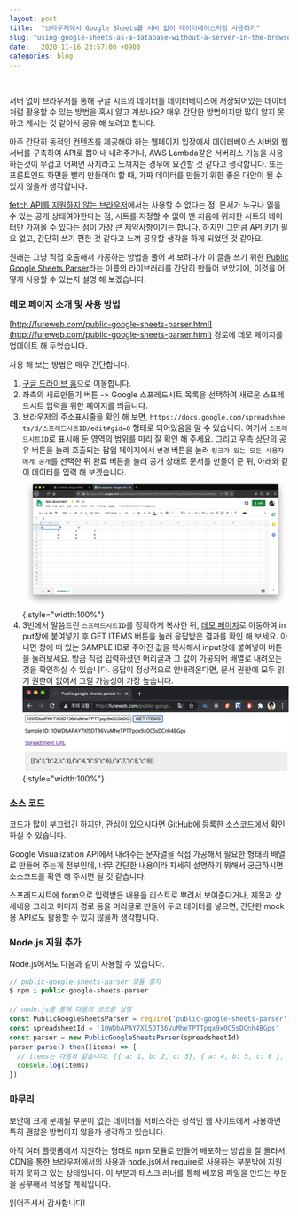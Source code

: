 ```yaml
---
layout: post
title:  "브라우저에서 Google Sheets를 서버 없이 데이터베이스처럼 사용하기"
slug: "using-google-sheets-as-a-database-without-a-server-in-the-browser"
date:   2020-11-16 23:57:00 +0900
categories: blog
---
```

<style>li { word-break: break-all; }</style>

<!-- Global site tag (gtag.js) - Google Analytics -->
<script async src="https://www.googletagmanager.com/gtag/js?id=UA-121955159-1"></script>
<script>
  window.dataLayer = window.dataLayer || [];
  function gtag(){dataLayer.push(arguments);}
  gtag('js', new Date());

  gtag('config', 'UA-121955159-1');
</script>
<script async src="//pagead2.googlesyndication.com/pagead/js/adsbygoogle.js"></script>
<!-- fureweb-github -->
<ins class="adsbygoogle"
     style="display:block"
     data-ad-client="ca-pub-6234418861743010"
     data-ad-slot="8427857156"
     data-ad-format="auto"></ins>
<script>
(adsbygoogle = window.adsbygoogle || []).push({});
</script>

<div class="fb-like" data-href="https://fureweb-com.github.io{{page.url}}" data-layout="button_count" data-action="like" data-size="small" data-show-faces="true" data-share="true"></div>
<br>

서버 없이 브라우저를 통해 구글 시트의 데이터를 데이터베이스에 저장되어있는 데이터 처럼 활용할 수 있는 방법을 혹시 알고 계셨나요? 매우 간단한 방법이지만 많이 알지 못하고 계시는 것 같아서 공유 해 보려고 합니다.

아주 간단히 동적인 컨텐츠를 제공해야 하는 웹페이지 입장에서 데이터베이스 서버와 웹서버를 구축하여 API로 뽑아내 내려주거나, AWS Lambda같은 서버리스 기능을 사용하는것이 무겁고 어쩌면 사치라고 느껴지는 경우에 요긴할 것 같다고 생각합니다. 또는 프론트엔드 화면을 빨리 만들어야 할 때, 가짜 데이터를 만들기 위한 좋은 대안이 될 수 있지 않을까 생각합니다.

[fetch API를 지원하지 않는 브라우저](https://caniuse.com/fetch)에서는 사용할 수 없다는 점, 문서가 누구나 읽을 수 있는 공개 상태여야한다는 점, 시트를 지정할 수 없이 맨 처음에 위치한 시트의 데이터만 가져올 수 있다는 점이 가장 큰 제약사항이기는 합니다. 하지만 그만큼 API 키가 필요 없고, 간단히 쓰기 편한 것 같다고 느껴 공유할 생각을 하게 되었던 것 같아요.

원래는 그냥 직접 호출해서 가공하는 방법을 풀어 써 보려다가 이 글을 쓰기 위한 [Public Google Sheets Parser](https://www.npmjs.com/package/public-google-sheets-parser)라는 이름의 라이브러리를 간단히 만들어 보았기에, 이것을 어떻게 사용할 수 있는지 설명 해 보겠습니다.


### 데모 페이지 소개 및 사용 방법
[http://fureweb.com/public-google-sheets-parser.html](http://fureweb.com/public-google-sheets-parser.html) 경로에 데모 페이지를 업데이트 해 두었습니다.

사용 해 보는 방법은 매우 간단합니다.

1. [구글 드라이브 홈](https://drive.google.com/drive/u/0/my-drive)으로 이동합니다.
2. 좌측의 새로만들기 버튼 -> Google 스프레드시트 목록을 선택하여 새로운 스프레드시트 입력을 위한 페이지를 띄웁니다.
3. 브라우저의 주소표시줄을 확인 해 보면, `https://docs.google.com/spreadsheets/d/스프레드시트ID/edit#gid=0` 형태로 되어있음을 알 수 있습니다. 여기서 `스프레드시트ID`로 표시해 둔 영역의 범위를 미리 잘 확인 해 주세요. 그리고 우측 상단의 공유 버튼을 눌러 호출되는 팝업 페이지에서 `변경` 버튼을 눌러 `링크가 있는 모든 사용자에게 공개`를 선택한 뒤 완료 버튼을 눌러 공개 상태로 문서를 만들어 준 뒤, 아래와 같이 데이터를 입력 해 보겠습니다.
![스프레드시트 값 입력 예제](/assets/img/posts/20201116-spreadsheet-example.png){:style="width:100%"}
4. 3번에서 말씀드린 `스프레드시트ID`를 정확하게 복사한 뒤, [데모 페이지](http://fureweb.com/public-google-sheets-parser.html)로 이동하여 input창에 붙여넣기 후 GET ITEMS 버튼을 눌러 응답받은 결과를 확인 해 보세요. 아니면 창에 떠 있는 SAMPLE ID로 주어진 값을 복사해서 input창에 붙여넣어 버튼을 눌러보세요. 방금 직접 입력하셨던 머리글과 그 값이 가공되어 배열로 내려오는 것을 확인하실 수 있습니다. 응답이 정상적으로 안내려온다면, 문서 권한에 모두 읽기 권한이 없어서 그럴 가능성이 가장 높습니다.
![샘플 페이지 응답 결과](/assets/img/posts/20201116-sample-page.png){:style="width:100%"}



### 소스 코드
코드가 많이 부끄럽긴 하지만, 관심이 있으시다면 [GitHub에 등록한 소스코드](https://github.com/fureweb-com/public-google-sheets-parser/blob/master/src/index.js)에서 확인하실 수 있습니다.

Google Visualization API에서 내려주는 문자열을 직접 가공해서 필요한 형태의 배열로 만들어 주는게 전부인데, 너무 간단한 내용이라 자세히 설명하기 뭐해서 궁금하시면 소스코드를 확인 해 주시면 될 것 같습니다.

스프레드시트에 form으로 입력받은 내용을 리스트로 뿌려서 보여준다거나, 제목과 상세내용 그리고 이미지 경로 등을 머리글로 만들어 두고 데이터를 넣으면, 간단한 mock용 API로도 활용할 수 있지 않을까 생각합니다.

### Node.js 지원 추가
Node.js에서도 다음과 같이 사용할 수 있습니다.
```js
// public-google-sheets-parser 모듈 설치
$ npm i public-google-sheets-parser

// node.js를 통해 다음의 코드를 실행
const PublicGoogleSheetsParser = require('public-google-sheets-parser')
const spreadsheetId = '10WDbAPAY7Xl5DT36VuMheTPTTpqx9x0C5sDCnh4BGps'
const parser = new PublicGoogleSheetsParser(spreadsheetId)
parser.parse().then((items) => {
  // items는 다음과 같습니다: [{ a: 1, b: 2, c: 3}, { a: 4, b: 5, c: 6 }, { a: 7, b: 8, c: 9 }]
  console.log(items)
})
```

### 마무리
보안에 크게 문제될 부분이 없는 데이터를 서비스하는 정적인 웹 사이트에서 사용하면 특히 괜찮은 방법이지 않을까 생각하고 있습니다.

아직 여러 플랫폼에서 지원하는 형태로 npm 모듈로 만들어 배포하는 방법을 잘 몰라서, CDN을 통한 브라우저에서의 사용과 node.js에서 require로 사용하는 부분밖에 지원하지 못하고 있는 상태입니다. 이 부분과 태스크 러너를 통해 배포용 파일을 만드는 부분을 공부해서 적용할 계획입니다.

읽어주셔서 감사합니다!

<div class="fb-comments" data-href="https://fureweb-com.github.io{{page.url}}" data-width="100%" data-numposts="10"></div>

<div id="fb-root"></div>
<script>(function(d, s, id) {
  var js, fjs = d.getElementsByTagName(s)[0];
  if (d.getElementById(id)) return;
  js = d.createElement(s); js.id = id;
  js.src = "//connect.facebook.net/ko_KR/sdk.js#xfbml=1&version=v2.10&appId=403216550080274";
  fjs.parentNode.insertBefore(js, fjs);
}(document, 'script', 'facebook-jssdk'));</script>

